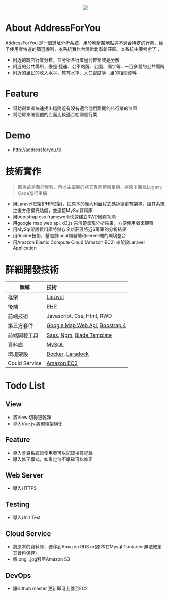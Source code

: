 <p align="center"><img src="http://addressforyou.tk/img/head.png"></p>


# About AddressForYou

AddressForYou 是一個選址分析系統，用於判斷某地點適不適合特定的行業，給予使用者快速的篩選機制，本系統實作台灣新北市新莊區。本系統主要考慮了：

- 附近的商店行業分布，並分析各行業適合群聚或是分散
- 附近的公共場所，像是:捷運、公車站牌、公園、廟宇等...一百多種的公共場所
- 附近的里民的收入水平、教育水準、人口密度等...里的相關資料

#

# Feature
- 幫助創業者快速找出這附近有沒有適合他們要開的店行業的位置
- 幫助房東確認他的店面比較適合給哪個行業
# Demo
- http://addressforyou.tk
#
# 技術實作
> 因為這是舊的專案，所以主要目的將其專案整個重構，將原本雜亂Legacy Code進行重構
- 用Laravel框架(PHP框架)，把原本的義大利面程式碼拆德更有架構，讓其系統之後方便擴充功能，並連接MySql資料庫
- 用bootstrap css framework快速建立RWD網頁功能
- 用google map web api, d3.js 來清楚呈現分析結果，方便使用者來觀察
- 用MySql架設資料庫將儲存全新莊區將近6萬筆的分析結果
- 用docker技術，基礎將local開發端和server端的環境整合
- 用Amazon Elastic Compute Cloud (Amazon EC2) 來架設Laravel Application

# 詳細開發技術

領域           | 技術  |
--------------|:-----|
框架  | [Laravel](https://laravel.com/) |
後端  | [PHP](https://www.php.net/docs.php) |
前端技術| Javascript, Css, Html, RWD|
第三方套件    | [Google Map Web Api](https://developers.google.com/maps/documentation/javascript/tutorial?hl=zh-TW), [Boostrap 4](https://getbootstrap.com/)|
前端開發工具    | [Sass](https://sass-lang.com/), [Npm](https://www.npmjs.com/), [Blade Template](https://laravel.com/docs/5.8/blade) |
資料庫|[MySQL](https://www.mysql.com/)|
環境架設|[Docker](https://www.docker.com/), [Laradock](https://laradock.io/)|
Could Service|[Amazon EC2](https://aws.amazon.com/tw/ec2/)|


# Todo List

## View
- 將View 切得更乾淨
- 導入Vue.js 將前端架構化

## Feature
- 導入會員系統讓使用者可以紀錄搜尋紀錄
- 導入修正模式，如果定位不準確可以修正

## Web Server
- 導入HTTPS 

## Testing
- 導入Unit Test

## Cloud Service
- 將原本的資料庫，遷移到Amazon RDS or(原本在Mysql Contaienr無法確定其資料保存)
- 將.png, .jpg移至Amazon S3 

## DevOps 
- 讓Github master 更新即可上傳至EC2

